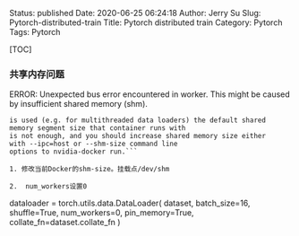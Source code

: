 Status: published
Date: 2020-06-25 06:24:18
Author: Jerry Su
Slug: Pytorch-distributed-train
Title: Pytorch distributed train
Category: Pytorch 
Tags: Pytorch

[TOC]

### 共享内存问题

ERROR: Unexpected bus error encountered in worker. This might be caused by insufficient shared memory (shm).

```Please note that PyTorch uses shared memory to share data between processes, so if torch multiprocessing 
is used (e.g. for multithreaded data loaders) the default shared memory segment size that container runs with 
is not enough, and you should increase shared memory size either with --ipc=host or --shm-size command line 
options to nvidia-docker run.```

1. 修改当前Docker的shm-size。挂载点/dev/shm

2.  num_workers设置0
```
dataloader = torch.utils.data.DataLoader(
        dataset,
        batch_size=16,
        shuffle=True,
        num_workers=0,
        pin_memory=True,
        collate_fn=dataset.collate_fn
    )
```
